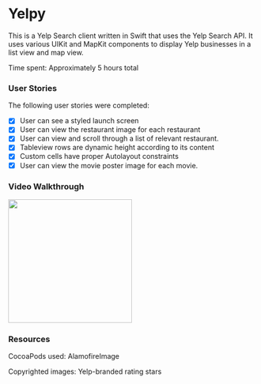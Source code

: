 # Yelpy

This is a Yelp Search client written in Swift that uses the Yelp Search API. It uses various UIKit and MapKit components to display Yelp businesses in a list view and map view.

Time spent: Approximately 5 hours total

### User Stories
The following user stories were completed: 
- [x] User can see a styled launch screen
- [x] User can view the restaurant image for each restaurant
- [x] User can view and scroll through a list of relevant restaurant.
- [x] Tableview rows are dynamic height according to its content
- [x] Custom cells have proper Autolayout constraints
- [x] User can view the movie poster image for each movie.

### Video Walkthrough
<img src="https://github.com/YilikaLoufoua/Yelpy/blob/main/walkthrough.gif" width=250><br>

### Resources
CocoaPods used:
AlamofireImage

Copyrighted images:
Yelp-branded rating stars
